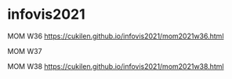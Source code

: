 # infovis2021

MOM W36
https://cukilen.github.io/infovis2021/mom2021w36.html

MOM W37


MOM W38
https://cukilen.github.io/infovis2021/mom2021w38.html
